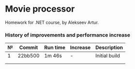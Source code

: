 # Movie processor
Homework for .NET course, by Alekseev Artur.

### History of improvements and performance increase
| № | Commit  | Run time | Increase | Description   |
|---|---------|----------|----------|---------------|
| 1 | 22bb500 | 1m 46s   | -        | Initial build |
|   |         |          |          |               |
|   |         |          |          |               |
